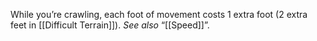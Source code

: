While you’re crawling, each foot of movement costs 1 extra foot (2 extra feet in [[Difficult Terrain]]). _See also_ “[[Speed]]”.